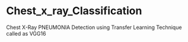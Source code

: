 # Chest_x_ray_Classification
Chest X-Ray PNEUMONIA Detection using Transfer Learning Technique called as VGG16
